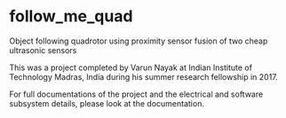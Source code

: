 # follow_me_quad
Object following quadrotor using proximity sensor fusion of two cheap ultrasonic sensors

This was a project completed by Varun Nayak at Indian Institute of Technology Madras, India during his summer research fellowship in 2017.

For full documentations of the project and the electrical and software subsystem details, please look at the documentation.


